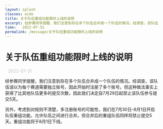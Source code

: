```yaml
---
layout: splash
classes: wide
title: 关于队伍重组功能限时上线的说明
excerpt: 经参赛同学提醒，我们注意到存在多个队伍合并成一个队伍的情况。经调查，该队伍误以为每个赛道需要独立账号，因此开始时注册了多个账号。但这种做法事实上获得了比其他队伍更多的提交次数，因此我们决定自7月29日起禁止该队伍参与提交5天。
time:   2022-07-31
permalink: /message/关于队伍重组功能限时上线的说明
---
```


<div style="margin:20px;"></div>

# 关于队伍重组功能限时上线的说明

<div style="color:#C0C0C0; font-size:14px; margin:10px;"> 2022-07-31 </div>

经参赛同学提醒，我们注意到存在多个队伍合并成一个队伍的情况。经调查，该队伍误以为每个赛道需要独立账号，因此开始时注册了多个账号。但这种做法事实上获得了比其他队伍更多的提交次数，因此我们决定自7月29日起禁止该队伍参与提交5天。

另外，考虑到对规则不清楚，多注册账号的可能性，我们在7月30日-8月1日开启队伍重组功能，允许队伍之间进行合并。但合并后的重组队伍同样将禁止提交5天。重组功能将于8月1日下线。

